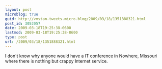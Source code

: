 ```yaml
---
layout: post
microblog: true
guid: http://vmstan-tweets.micro.blog/2009/03/18/1351888321.html
post_id: 3052057
date: 2009-03-18T19:25:38-0600
lastmod: 2009-03-18T19:25:38-0600
type: post
url: /2009/03/18/1351888321.html
---
```

I don't know why anyone would have a IT conference in Nowhere, Missouri where there is nothing but crappy Internet service.
